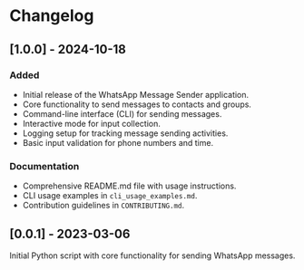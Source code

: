 # Changelog

## [1.0.0] - 2024-10-18

### Added

- Initial release of the WhatsApp Message Sender application.
- Core functionality to send messages to contacts and groups.
- Command-line interface (CLI) for sending messages.
- Interactive mode for input collection.
- Logging setup for tracking message sending activities.
- Basic input validation for phone numbers and time.

### Documentation

- Comprehensive README.md file with usage instructions.
- CLI usage examples in `cli_usage_examples.md`.
- Contribution guidelines in `CONTRIBUTING.md`.

## [0.0.1] - 2023-03-06

Initial Python script with core functionality for sending WhatsApp messages.
